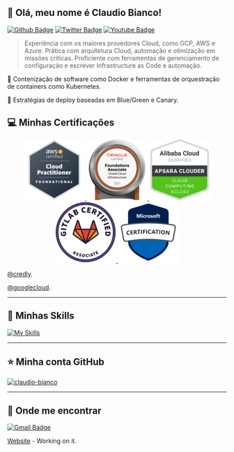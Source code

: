 ## 💜 Olá, meu nome é <strong>Claudio Bianco!</strong>

[![Github Badge](https://img.shields.io/badge/-Github-000?style=flat-square&logo=Github&logoColor=white&link=https://github.com/fagnerpsantos)](https://github.com/fagnerpsantos)
[![Twitter Badge](https://img.shields.io/badge/-Twitter-1ca0f1?style=flat-square&labelColor=1ca0f1&logo=twitter&logoColor=white&link=https://twitter.com/fagnerpsantos)](https://twitter.com/fagnerpsantos)
[![Youtube Badge](https://img.shields.io/badge/-YouTube-ff0000?style=flat-square&labelColor=ff0000&logo=youtube&logoColor=white&link=https://www.youtube.com/user/TreinaWeb)](https://www.youtube.com/user/TreinaWeb)

> Experiência com os maiores provedores Cloud, como GCP, AWS e Azure. Prática com arquitetura Cloud, automação e otimização em missões críticas. Proficiente com ferramentas de gerenciamento de configuração e escrever Infrastructure as Code e automação.

🔭 Contenização de software como Docker e ferramentas de orquestração de containers como Kubernetes.

💬 Estratégias de deploy baseadas em Blue/Green e Canary.

## 💻 Minhas Certificações

<p align="center">
  <a href="https://www.credly.com/badges/830bb9a8-33c3-4381-b2cb-527cf4382226/public_url" target="_blank"> 
    <img src="assets/aws-certified-cloud-practitioner.png?raw=true" width="140" title="AWS Cloud Practitioner Essentials">
  </a>
  <a href="https://catalog-education.oracle.com/pls/certview/sharebadge?id=F91F41626A747C9EA6212668358610F695297DAA05358C37BE0A4D08B45505E2&fbclid=IwAR335iCjJrQckBqsSo4iGZjAMTrar0HYPDt4RvCWzd0Q0Eq90CvZF7LRaRg" target="_blank"> 
    <img src="assets/50_Oracle_Cloud_Infrastructure.jpg?raw=true" width="140" title="Oracle Cloud Infrastructure Foundations Associate">
  </a>
  <a href="https://edu.alibabacloud.com/course/7?spm=a2c4d.11423077.0.0.3a5f12dbLfKf5R" target="_blank"> 
    <img src="assets/Alibaba_Cloud_Badge.png?raw=true" width="140" title="Operate and Manage a Cloud Server">
  </a>
  <a href="https://www.credly.com/badges/119216a2-ce6f-4fda-b39d-52f2744d79bc/public_url" target="_blank"> 
    <img src="assets/GitLab - GitLab Certified Associate - 2022-04-27.png?raw=true" width="140" title="GitLab Certified Git Associate">
  </a>
  <a href="https://mcp.microsoft.com/Anonymous/Transcript/Validate" target="_blank"> 
    <img src="assets/microsoft-certified-general-badge.png?raw=true" width="140" title="Microsoft Certified Professional">
  </a>
</p>


[@credly](https://www.credly.com/users/claudio-martin-bianco/badges).

[@googlecloud](https://www.cloudskillsboost.google/public_profiles/4cef553b-023b-47b0-bf1d-49126000d8a5).

----

## 🚀 Minhas Skills

[![My Skills](https://skillicons.dev/icons?i=kubernetes,docker,aws,gcp,azure,py,nodejs,nginx,linux,jenkins,gitlab,ansible,bash,github,prometheus)](https://skillicons.dev)

---

## ⭐ Minha conta GitHub
[![claudio-bianco](https://github-readme-stats.vercel.app/api/top-langs/?username=claudio-bianco&hide=html&layout=compact&theme=default)](https://github.com/anuraghazra/github-readme-stats)

---

## 💼 Onde me encontrar

[![Gmail Badge](https://img.shields.io/badge/-claudiombianco@gmail.com-006bed?style=flat-square&logo=Gmail&logoColor=white&link=mailto:claudiombianco@gmail.com)](mailto:claudiombianco@gmail.com)

[Website](https://claudio-bianco.github.io/) - Working on it.
